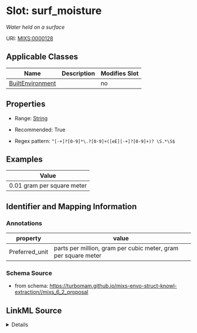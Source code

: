 # Slot: surf_moisture


_Water held on a surface_



URI: [MIXS:0000128](https://w3id.org/mixs/0000128)



<!-- no inheritance hierarchy -->




## Applicable Classes

| Name | Description | Modifies Slot |
| --- | --- | --- |
[BuiltEnvironment](BuiltEnvironment.md) |  |  no  |







## Properties

* Range: [String](String.md)

* Recommended: True

* Regex pattern: `^[-+]?[0-9]*\.?[0-9]+([eE][-+]?[0-9]+)? \S.*\S$`






## Examples

| Value |
| --- |
| 0.01 gram per square meter |

## Identifier and Mapping Information





### Annotations

| property | value |
| --- | --- |
| Preferred_unit | parts per million, gram per cubic meter, gram per square meter |



### Schema Source


* from schema: https://turbomam.github.io/mixs-envo-struct-knowl-extraction//mixs_6_2_proposal




## LinkML Source

<details>
```yaml
name: surf_moisture
annotations:
  Preferred_unit:
    tag: Preferred_unit
    value: parts per million, gram per cubic meter, gram per square meter
description: Water held on a surface
title: surface moisture
notes:
- moisture
- surface
examples:
- value: 0.01 gram per square meter
from_schema: https://turbomam.github.io/mixs-envo-struct-knowl-extraction//mixs_6_2_proposal
rank: 1000
slot_uri: MIXS:0000128
multivalued: false
alias: surf_moisture
domain_of:
- BuiltEnvironment
range: string
recommended: true
pattern: ^[-+]?[0-9]*\.?[0-9]+([eE][-+]?[0-9]+)? \S.*\S$

```
</details>